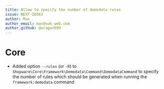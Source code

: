 ```yaml
---
title: Allow to specify the number of demodata rules
issue: NEXT-20563
author: Max
author_email: max@swk-web.com
author_github: @aragon999
---
```

# Core
* Added option `--rules` (or `-R`) to `Shopware\Core\Framework\Demodata\Command\DemodataCommand` to specify the number of rules which should be generated when running the `framework:demodata` command
